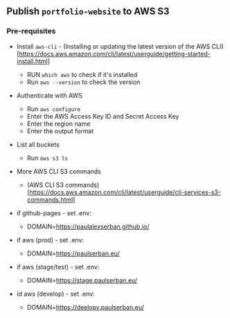 ## Publish `portfolio-website` to AWS S3
### Pre-requisites
-   Install `aws-cli` - (Installing or updating the latest version of the AWS CLI)[https://docs.aws.amazon.com/cli/latest/userguide/getting-started-install.html]
    -   RUN `which aws` to check if it's installed
    -   Run `aws --version` to check the version
- Authenticate with AWS
    -   Run `aws configure`
    -   Enter the AWS Access Key ID and Secret Access Key
    -   Enter the region name
    -   Enter the output format
- List all buckets
    -   Run `aws s3 ls`
- More AWS CLI S3 commands
    -   (AWS CLI S3 commands)[https://docs.aws.amazon.com/cli/latest/userguide/cli-services-s3-commands.html]

-   if github-pages - set .env:
    -   DOMAIN=https://paulalexserban.github.io/
-   if aws (prod) - set .env:
    -   DOMAIN=https://paulserban.eu/
-   if aws (stage/test) - set .env:
    -   DOMAIN=https://stage.paulserban.eu/
-   id aws (develop) - set .env:
    -   DOMAIN=https://deelopv.paulserban.eu/

